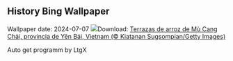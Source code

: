 ## History Bing Wallpaper
Wallpaper date: 2024-07-07
![](https://www.bing.com/th?id=OHR.YenBaiTerraces_ES-ES1614645936_UHD.jpg&w=1000)Download: [Terrazas de arroz de Mù Cang Chải, provincia de Yên Bái, Vietnam (© Kiatanan Sugsompian/Getty Images)](https://www.bing.com/th?id=OHR.YenBaiTerraces_ES-ES1614645936_UHD.jpg)

Auto get programm by LtgX
